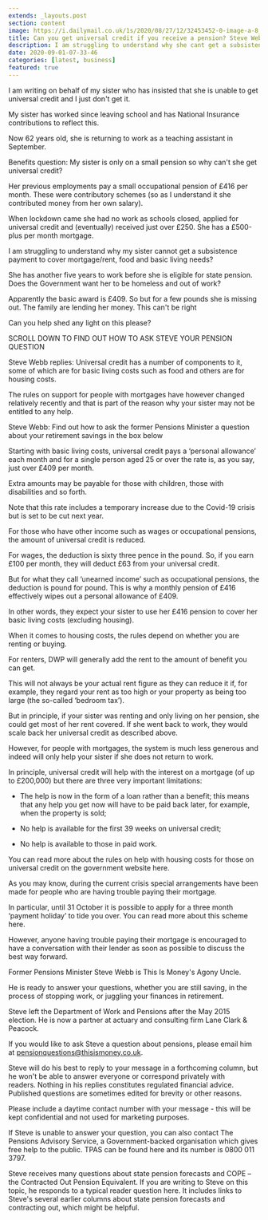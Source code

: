 ```yaml
---
extends: _layouts.post
section: content
image: https://i.dailymail.co.uk/1s/2020/08/27/12/32453452-0-image-a-8_1598527513887.jpg 
title: Can you get universal credit if you receive a pension? Steve Webb replies 
description: I am struggling to understand why she cant get a subsistence payment to cover mortgage/rent, food and basic living needs? Does the government want her to be homeless and out of work? 
date: 2020-09-01-07-33-46 
categories: [latest, business] 
featured: true 
--- 
```

I am writing on behalf of my sister who has insisted that she is unable to get universal credit and I just don't get it.

My sister has worked since leaving school and has National Insurance contributions to reflect this.

Now 62 years old, she is returning to work as a teaching assistant in September.

Benefits question: My sister is only on a small pension so why can't she get universal credit?

Her previous employments pay a small occupational pension of £416 per month. These were contributory schemes (so as I understand it she contributed money from her own salary).

When lockdown came she had no work as schools closed, applied for universal credit and (eventually) received just over £250. She has a £500-plus per month mortgage.

I am struggling to understand why my sister cannot get a subsistence payment to cover mortgage/rent, food and basic living needs?

She has another five years to work before she is eligible for state pension. Does the Government want her to be homeless and out of work?

Apparently the basic award is £409. So but for a few pounds she is missing out. The family are lending her money. This can't be right

Can you help shed any light on this please?

SCROLL DOWN TO FIND OUT HOW TO ASK STEVE YOUR PENSION QUESTION     

Steve Webb replies: Universal credit has a number of components to it, some of which are for basic living costs such as food and others are for housing costs.

The rules on support for people with mortgages have however changed relatively recently and that is part of the reason why your sister may not be entitled to any help.

Steve Webb: Find out how to ask the former Pensions Minister a question about your retirement savings in the box below

Starting with basic living costs, universal credit pays a ‘personal allowance’ each month and for a single person aged 25 or over the rate is, as you say, just over £409 per month.

Extra amounts may be payable for those with children, those with disabilities and so forth. 

Note that this rate includes a temporary increase due to the Covid-19 crisis but is set to be cut next year.

For those who have other income such as wages or occupational pensions, the amount of universal credit is reduced.

For wages, the deduction is sixty three pence in the pound. So, if you earn £100 per month, they will deduct £63 from your universal credit.

But for what they call ‘unearned income’ such as occupational pensions, the deduction is pound for pound. This is why a monthly pension of £416 effectively wipes out a personal allowance of £409.

In other words, they expect your sister to use her £416 pension to cover her basic living costs (excluding housing).

When it comes to housing costs, the rules depend on whether you are renting or buying.

For renters, DWP will generally add the rent to the amount of benefit you can get. 

This will not always be your actual rent figure as they can reduce it if, for example, they regard your rent as too high or your property as being too large (the so-called ‘bedroom tax’).

But in principle, if your sister was renting and only living on her pension, she could get most of her rent covered. If she went back to work, they would scale back her universal credit as described above.

However, for people with mortgages, the system is much less generous and indeed will only help your sister if she does not return to work.

In principle, universal credit will help with the interest on a mortgage (of up to £200,000) but there are three very important limitations:

- The help is now in the form of a loan rather than a benefit; this means that any help you get now will have to be paid back later, for example, when the property is sold;

- No help is available for the first 39 weeks on universal credit;

- No help is available to those in paid work.

You can read more about the rules on help with housing costs for those on universal credit on the government website here. 

As you may know, during the current crisis special arrangements have been made for people who are having trouble paying their mortgage.

In particular, until 31 October it is possible to apply for a three month ‘payment holiday’ to tide you over. You can read more about this scheme here. 

However, anyone having trouble paying their mortgage is encouraged to have a conversation with their lender as soon as possible to discuss the best way forward.

 



Former Pensions Minister Steve Webb is This Is Money's Agony Uncle.

He is ready to answer your questions, whether you are still saving, in the process of stopping work, or juggling your finances in retirement.

Steve left the Department of Work and Pensions after the May 2015 election. He is now a partner at actuary and consulting firm Lane Clark & Peacock.

If you would like to ask Steve a question about pensions, please email him at pensionquestions@thisismoney.co.uk.

Steve will do his best to reply to your message in a forthcoming column, but he won't be able to answer everyone or correspond privately with readers. Nothing in his replies constitutes regulated financial advice. Published questions are sometimes edited for brevity or other reasons.

Please include a daytime contact number with your message - this will be kept confidential and not used for marketing purposes.

If Steve is unable to answer your question, you can also contact The Pensions Advisory Service, a Government-backed organisation which gives free help to the public. TPAS can be found here and its number is 0800 011 3797.

Steve receives many questions about state pension forecasts and COPE – the Contracted Out Pension Equivalent. If you are writing to Steve on this topic, he responds to a typical reader question here. It includes links to Steve's several earlier columns about state pension forecasts and contracting out, which might be helpful.  

